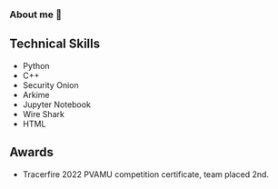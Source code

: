 ### About me 👋

## Technical Skills
 - Python
 - C++
 - Security Onion
 - Arkime
 - Jupyter Notebook
 - Wire Shark
 - HTML

## Awards
 - Tracerfire 2022 PVAMU competition certificate, team placed 2nd.

<!--
**GMAN-Alexander/GMAN-Alexander** is a ✨ _special_ ✨ repository because its `README.md` (this file) appears on your GitHub profile.

Here are some ideas to get you started:

- 🔭 I’m currently working on ...
- 🌱 I’m currently learning ...
- 👯 I’m looking to collaborate on ...
- 🤔 I’m looking for help with ...
- 💬 Ask me about ...
- 📫 How to reach me: ...
- 😄 Pronouns: ...
- ⚡ Fun fact: ...
-->
